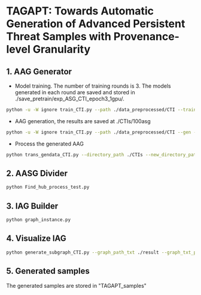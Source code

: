 # TAGAPT: Towards Automatic Generation of Advanced Persistent Threat Samples with Provenance-level Granularity

## 1. AAG Generator

- Model training. The number of training rounds is 3. The models generated in each round are saved and stored in ./save_pretrain/exp_ASG_CTI_epoch3_1gpu/.

```sh
python -u -W ignore train_CTI.py --path ./data_preprocessed/CTI --train --num_workers 4 --batch_size 4 --lr 0.001 --epochs 3 --shuffle --deq_coeff 0.9 --save --name CTI_epoch3_1gpu --num_flow_layer 12 --nhid 128 --nout 128 --gcn_layer 3 --is_bn --divide_loss --st_type exp --seed 2019 --all_save_prefix ./
```

- AAG generation, the results are saved at ./CTIs/100asg

```sh
python -u -W ignore train_CTI.py --path ./data_preprocessed/CTI --gen --gen_out_path ./CTIs/100asg.txt --batch_size 32 --lr 0.001 --epochs 100 --shuffle --deq_coeff 0.9 --save --name l12_h128_o128_exp_sbatch --num_flow_layer 12 --nhid 128 --nout 128 --gcn_layer 3 --is_bn --divide_loss --st_type exp --init_checkpoint ./save_pretrain/exp_ASG_CTI_epoch3_1gpu/checkpoint2 --gen_num 100 --min_atoms 10 --save --seed 66666666 --temperature 0.7
```

- Process the generated AAG

```sh
python trans_gendata_CTI.py --directory_path ./CTIs --new_directory_path ./CTIs_trans/onerow --new_directory_path_multirow ./CTIs_trans/multirow --new_directory_path_multirow_divide ./CTIs_trans/multirow_divide --maxnode 100
```



## 2. AASG Divider

```sh
python Find_hub_process_test.py
```



## 3. IAG Builder

```sh
python graph_instance.py
```



## 4. Visualize IAG

```sh
python generate_subgraph_CTI.py --graph_path_txt ./result --graph_txt_path_2 ./result-visualization
```



## 5. Generated samples 

The generated samples are stored in "TAGAPT_samples"

# 